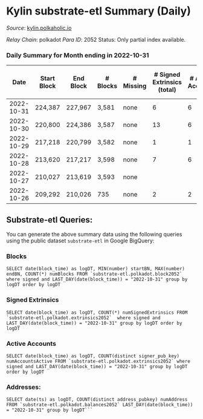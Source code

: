 # Kylin substrate-etl Summary (Daily)

_Source_: [kylin.polkaholic.io](https://kylin.polkaholic.io)

*Relay Chain*: polkadot
*Para ID*: 2052
Status: Only partial index available.


### Daily Summary for Month ending in 2022-10-31


| Date | Start Block | End Block | # Blocks | # Missing | # Signed Extrinsics (total) | # Active Accounts | # Addresses with Balances | # Events | # Transfers | # XCM Transfers In | # XCM Transfers Out |
| ---- | ----------- | --------- | -------- | --------- | --------------------------- | ----------------- | ------------------------- | -------- | ----------- | ------------------ | ------------------- |
| 2022-10-31 | 224,387 | 227,967 | 3,581 | none | 6 | 6 | 1,104 | 7,181 |   |   |   |
| 2022-10-30 | 220,800 | 224,386 | 3,587 | none | 13 | 6 |  | 7,465 | 75  |   |   |
| 2022-10-29 | 217,218 | 220,799 | 3,582 | none | 1 | 1 |  | 7,169 |   |   |   |
| 2022-10-28 | 213,620 | 217,217 | 3,598 | none | 7 | 6 |  | 7,219 | 1  |   |   |
| 2022-10-27 | 210,027 | 213,619 | 3,593 | none |  |  |  | 7,188 |   |   |   |
| 2022-10-26 | 209,292 | 210,026 | 735 | none | 2 | 2 |  | 1,476 |   |   |   |

## Substrate-etl Queries:
You can generate the above summary data using the following queries using the public dataset `substrate-etl` in Google BigQuery:


### Blocks
```
SELECT date(block_time) as logDT, MIN(number) startBN, MAX(number) endBN, COUNT(*) numBlocks FROM `substrate-etl.polkadot.block2052`  where signed and LAST_DAY(date(block_time)) = "2022-10-31" group by logDT order by logDT
```


### Signed Extrinsics
```
SELECT date(block_time) as logDT, COUNT(*) numSignedExtrinsics FROM `substrate-etl.polkadot.extrinsics2052`  where signed and LAST_DAY(date(block_time)) = "2022-10-31" group by logDT order by logDT
```


### Active Accounts
```
SELECT date(block_time) as logDT, COUNT(distinct signer_pub_key) numAccountsActive FROM `substrate-etl.polkadot.extrinsics2052` where signed and LAST_DAY(date(block_time)) = "2022-10-31" group by logDT order by logDT
```


### Addresses:
```
SELECT date(ts) as logDT, COUNT(distinct address_pubkey) numAddress FROM `substrate-etl.polkadot.balances2052` LAST_DAY(date(block_time)) = "2022-10-31" group by logDT```

